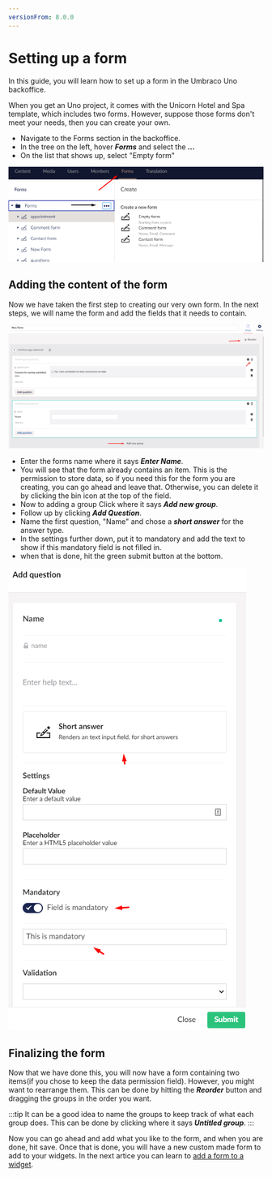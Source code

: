 ```yaml
---
versionFrom: 8.0.0
---
```


# Setting up a form

In this guide, you will learn how to set up a form in the Umbraco Uno backoffice. 

When you get an Uno project, it comes with the Unicorn Hotel and Spa template, which includes two forms. However, suppose those forms don't meet your needs, then you can create your own.

* Navigate to the Forms section in the backoffice.
* In the tree on the left, hover ***Forms*** and select the ***...***
* On the list that shows up, select "Empty form"

![This image shows the forms section and where to press for a new form](images/Forms-backoffice.png)

## Adding the content of the form

Now we have taken the first step to creating our very own form. In the next steps, we will name the form and add the fields that it needs to contain.

![An image showing the main view of the new form](images/Back-form.png)

* Enter the forms name where it says ***Enter Name***.
* You will see that the form already contains an item. This is the permission to store data, so if you need this for the form you are creating, you can go ahead and leave that. Otherwise, you can delete it by clicking the bin icon at the top of the field.
* Now to adding a group Click where it says ***Add new group***.
* Follow up by clicking ***Add Question***.
* Name the first question, "Name" and chose a ***short answer*** for the answer type.
* In the settings further down, put it to mandatory and add the text to show if this mandatory field is not filled in.
* when that is done, hit the green submit button at the bottom.

![This image shows Settings of the fields in the form](images/Settings-form.png)

## Finalizing the form

Now that we have done this, you will now have a form containing two items(if you chose to keep the data permission field). However, you might want to rearrange them. This can be done by hitting the ***Reorder*** button and dragging the groups in the order you want.

:::tip
It can be a good idea to name the groups to keep track of what each group does. This can be done by clicking where it says ***Untitled group***.
:::

Now you can go ahead and add what you like to the form, and when you are done, hit save. Once that is done, you will have a new custom made form to add to your widgets.
In the next artice you can learn to [add a form to a widget](../Adding-a-form-to-a-widget). 
